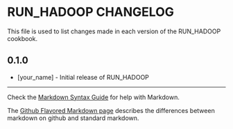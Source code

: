 RUN_HADOOP CHANGELOG
====================

This file is used to list changes made in each version of the RUN_HADOOP cookbook.

0.1.0
-----
- [your_name] - Initial release of RUN_HADOOP

- - -
Check the [Markdown Syntax Guide](http://daringfireball.net/projects/markdown/syntax) for help with Markdown.

The [Github Flavored Markdown page](http://github.github.com/github-flavored-markdown/) describes the differences between markdown on github and standard markdown.

